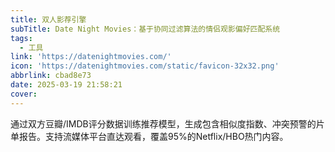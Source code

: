 ```yaml
---
title: 双人影荐引擎
subTitle: Date Night Movies：基于协同过滤算法的情侣观影偏好匹配系统
tags:
  - 工具
link: 'https://datenightmovies.com/'
icon: 'https://datenightmovies.com/static/favicon-32x32.png'
abbrlink: cbad8e73
date: 2025-03-19 21:58:21
cover:
---
```


通过双方豆瓣/IMDB评分数据训练推荐模型，生成包含相似度指数、冲突预警的片单报告。支持流媒体平台直达观看，覆盖95%的Netflix/HBO热门内容。